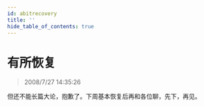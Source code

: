 ```yaml
---
id: abitrecovery
title: ''
hide_table_of_contents: true
---
```


# 有所恢复

> 2008/7/27 14:35:26

<div style={{color: '#FF0000', fontWeight: 'bold', fontSize: '24px', textAlign: 'left', lineHeight: '180%'}}>

但还不能长篇大论，抱歉了。下周基本恢复后再和各位聊，先下，再见。
</div>